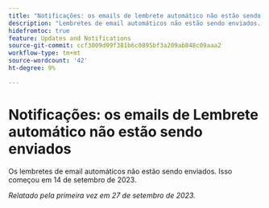 ```yaml
---
title: "Notificações: os emails de lembrete automático não estão sendo enviados"
description: "Lembretes de email automáticos não estão sendo enviados. Isso começou em 14 de setembro de 2023."
hidefromtoc: true
feature: Updates and Notifications
source-git-commit: ccf3009d99f381b6c0895bf3a209ab848c09aaa2
workflow-type: tm+mt
source-wordcount: '42'
ht-degree: 9%

---
```



# Notificações: os emails de Lembrete automático não estão sendo enviados

Os lembretes de email automáticos não estão sendo enviados. Isso começou em 14 de setembro de 2023.

_Relatado pela primeira vez em 27 de setembro de 2023._
